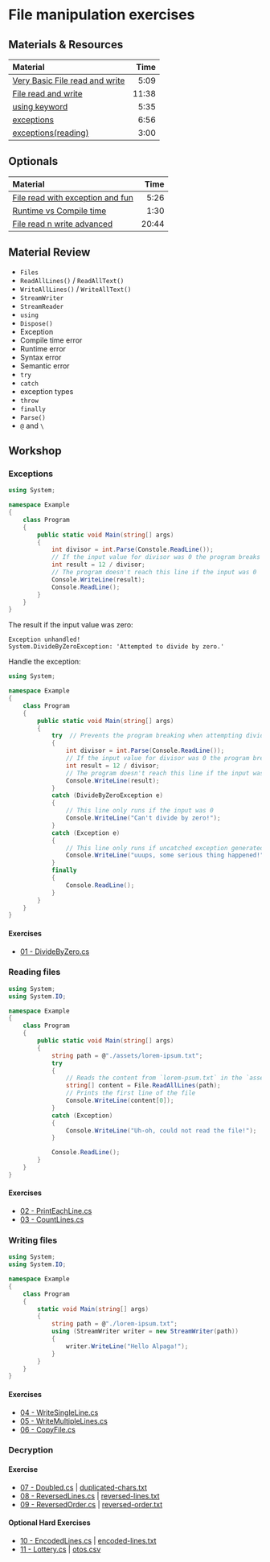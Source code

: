# File manipulation exercises

## Materials & Resources

| Material | Time |
|:---------|-----:|
|[Very Basic File read and write](https://www.youtube.com/watch?v=kGZD_k1M938)|5:09|
|[File read and write](https://channel9.msdn.com/Series/C-Sharp-Fundamentals-Development-for-Absolute-Beginners/while-Iterations-and-Reading-Data-from-a-Text-File-11)|11:38|
|[using keyword](https://www.youtube.com/watch?v=Dxbbtx-8MKw)|5:35|
|[exceptions](https://www.youtube.com/watch?v=DzUFm2FNeyo)|6:56|
|[exceptions(reading)](https://docs.microsoft.com/en-us/dotnet/csharp/programming-guide/exceptions/exception-handling)|3:00|

## Optionals

| Material | Time |
|:---------|------:|
|[File read with exception and fun](https://www.youtube.com/watch?v=LkpODZE2vmk)|5:26|
|[Runtime vs Compile time](https://stackoverflow.com/questions/846103/runtime-vs-compile-time)|1:30|
|[File read n write advanced](https://www.youtube.com/watch?v=HKqMqFJr4SY)|20:44|

## Material Review


 - `Files`
 - `ReadAllLines()` / `ReadAllText()`
 - `WriteAllLines()` / `WriteAllText()`
 - `StreamWriter`
 - `StreamReader`
 - `using`
 - `Dispose()`
 - Exception
 - Compile time error
 - Runtime error
 - Syntax error
 - Semantic error
 - `try`
 - `catch`
 - exception types
 - `throw`
 - `finally`
 - `Parse()`
 - `@` and `\`

## Workshop

### Exceptions

```c#
using System;

namespace Example
{
    class Program
    {
        public static void Main(string[] args)
        {
            int divisor = int.Parse(Constole.ReadLine());
            // If the input value for divisor was 0 the program breaks
            int result = 12 / divisor;
            // The program doesn't reach this line if the input was 0
            Console.WriteLine(result);
            Console.ReadLine();
        }
    }
}
```

The result if the input value was zero:

```
Exception unhandled!
System.DivideByZeroException: 'Attempted to divide by zero.'
```

Handle the exception:

```c#
using System;

namespace Example
{
    class Program
    {
        public static void Main(string[] args)
        {
            try  // Prevents the program breaking when attempting dividing by zero
            {
                int divisor = int.Parse(Console.ReadLine());
                // If the input value for divisor was 0 the program breaks
                int result = 12 / divisor;
                // The program doesn't reach this line if the input was 0
                Console.WriteLine(result);
            }
            catch (DivideByZeroException e)
            {
                // This line only runs if the input was 0
                Console.WriteLine("Can't divide by zero!");
            }
            catch (Exception e)
            {
                // This line only runs if uncatched exception generated
                Console.WriteLine("uuups, some serious thing happened!");
            }
            finally
            {
                Console.ReadLine();
            }
        }
    }
}
```

#### Exercises

 - [01 - DivideByZero.cs](divide-by-zero/DivideByZero.cs)

### Reading files

```c#
using System;
using System.IO;

namespace Example
{
    class Program
    {
        public static void Main(string[] args)
        {
            string path = @"./assets/lorem-ipsum.txt";
            try
            {
                // Reads the content from `lorem-psum.txt` in the `assets` folder line by line to a string List
                string[] content = File.ReadAllLines(path);
                // Prints the first line of the file
                Console.WriteLine(content[0]);
            }
            catch (Exception)
            {
                Console.WriteLine("Uh-oh, could not read the file!");
            }

            Console.ReadLine();
        }
    }
}
```

#### Exercises

 - [02 - PrintEachLine.cs](print-each-line/PrintEachLine.cs)
 - [03 - CountLines.cs](count-lines/CountLines.cs)

### Writing files

```c#
using System;
using System.IO;

namespace Example
{
    class Program
    {
        static void Main(string[] args)
        {
            string path = @"./lorem-ipsum.txt";
            using (StreamWriter writer = new StreamWriter(path))
            {
                writer.WriteLine("Hello Alpaga!");
            }
        }
    }
}
```

#### Exercises

 - [04 - WriteSingleLine.cs](write-single-line/WriteSingleLine.cs)
 - [05 - WriteMultipleLines.cs](write-multiple-lines/WriteMultipleLines.cs)
 - [06 - CopyFile.cs](copy-file/CopyFile.cs)

### Decryption

#### Exercise

 - [07 - Doubled.cs](decrypt-doubled/Doubled.cs) | [duplicated-chars.txt](decrypt-doubled/duplicated-chars.txt)
 - [08 - ReversedLines.cs](decrypt-reversed-lines/ReversedLines.cs) | [reversed-lines.txt](decrypt-reversed-lines/reversed-lines.txt)
 - [09 - ReversedOrder.cs](decrypt-reversed-order/ReversedOrder.cs) | [reversed-order.txt](decrypt-reversed-order/reversed-order.txt)


#### Optional Hard Exercises

 - [10 - EncodedLines.cs](decrypt-encoded/EncodedLines.cs) | [encoded-lines.txt](decrypt-encoded/encoded-lines.txt)
 - [11 - Lottery.cs](lottery/Lottery.cs) | [otos.csv](lottery/otos.csv)


